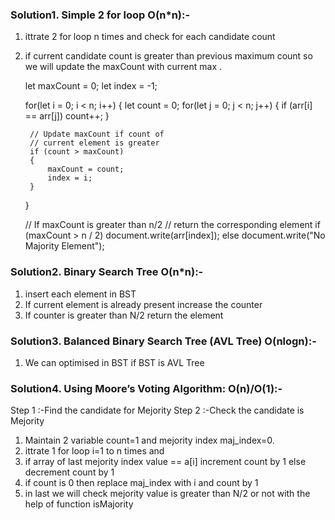 
### Solution1. Simple 2 for loop O(n*n):- 
1. ittrate 2 for loop n times and check for each candidate count  
2. if current candidate count is greater than previous maximum count so we will update the maxCount with current max .

    let maxCount = 0;
    let index = -1; 
     
    for(let i = 0; i < n; i++)
    {
        let count = 0;
        for(let j = 0; j < n; j++)
        {
            if (arr[i] == arr[j])
                count++;
        }
 
        // Update maxCount if count of
        // current element is greater
        if (count > maxCount)
        {
            maxCount = count;
            index = i;
        }
    }
 
    // If maxCount is greater than n/2
    // return the corresponding element
    if (maxCount > n / 2)
        document.write(arr[index]);
    else
        document.write("No Majority Element");

### Solution2. Binary Search Tree O(n*n):- 
1. insert each element in BST 
2. If current element is already present increase the counter 
3. If counter is greater than N/2 return the element 

### Solution3. Balanced Binary Search Tree (AVL Tree) O(nlogn):- 
1. We can optimised in BST if BST is AVL Tree 



### Solution4. Using Moore’s Voting Algorithm: O(n)/O(1):- 
Step 1 :-Find the candidate for Mejority 
Step 2 :-Check the candidate is Mejority 

1. Maintain 2 variable count=1 and mejority index maj_index=0.
2. ittrate 1 for loop i=1 to n times and  
3. if array of last mejority index value == a[i] increment count by 1 else decrement count by 1
4. if count is 0 then replace maj_index with i and count by 1 
5. in last we will check mejority value is greater than N/2 or not with the help of function isMajority

<script>
	
	/* Function to print Majority Element */
	function printMajority(a, size)
	{
		/* Find the candidate for Majority*/
		let cand = findCandidate(a, size);

		/* Print the candidate if it is Majority*/
		if (isMajority(a, size, cand))
			document.write(" " + cand + " ");
		else
			document.write("No Majority Element");
	}

	/* Function to find the candidate for Majority */
	function findCandidate(a, size)
	{
		let maj_index = 0, count = 1;
		let i;
		for (i = 1; i < size; i++) {
			if (a[maj_index] == a[i])
				count++;
			else
				count--;

			if (count == 0) {
				maj_index = i;
				count = 1;
			}
		}
		return a[maj_index];
	}

	// Function to check if the candidate
	// occurs more than n/2 times
	function isMajority(a, size, cand)
	{
		let i, count = 0;
		for (i = 0; i < size; i++) {
			if (a[i] == cand)
				count++;
		}
		if (count > parseInt(size / 2, 10))
			return true;
		else
			return false;
	}
	
	let a = [ 1, 3, 3, 1, 2 ];
	let size = a.length;

	// Function call
	printMajority(a, size);

</script>

